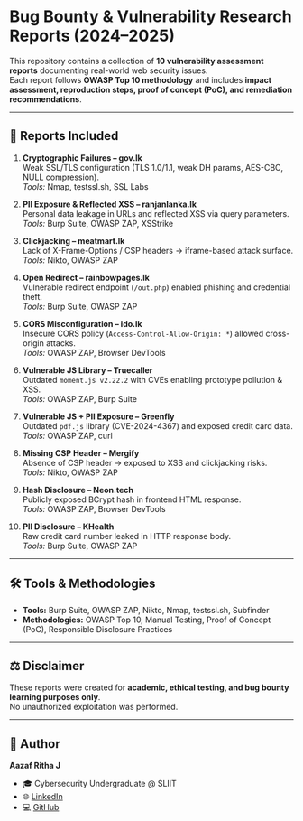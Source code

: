 # Bug Bounty & Vulnerability Research Reports (2024–2025)

This repository contains a collection of **10 vulnerability assessment reports** documenting real-world web security issues.  
Each report follows **OWASP Top 10 methodology** and includes **impact assessment, reproduction steps, proof of concept (PoC), and remediation recommendations**.  

---

## 📂 Reports Included

1. **Cryptographic Failures – gov.lk**  
   Weak SSL/TLS configuration (TLS 1.0/1.1, weak DH params, AES-CBC, NULL compression).  
   *Tools:* Nmap, testssl.sh, SSL Labs  

2. **PII Exposure & Reflected XSS – ranjanlanka.lk**  
   Personal data leakage in URLs and reflected XSS via query parameters.  
   *Tools:* Burp Suite, OWASP ZAP, XSStrike  

3. **Clickjacking – meatmart.lk**  
   Lack of X-Frame-Options / CSP headers → iframe-based attack surface.  
   *Tools:* Nikto, OWASP ZAP  

4. **Open Redirect – rainbowpages.lk**  
   Vulnerable redirect endpoint (`/out.php`) enabled phishing and credential theft.  
   *Tools:* Burp Suite, OWASP ZAP  

5. **CORS Misconfiguration – ido.lk**  
   Insecure CORS policy (`Access-Control-Allow-Origin: *`) allowed cross-origin attacks.  
   *Tools:* OWASP ZAP, Browser DevTools  

6. **Vulnerable JS Library – Truecaller**  
   Outdated `moment.js v2.22.2` with CVEs enabling prototype pollution & XSS.  
   *Tools:* OWASP ZAP, Burp Suite  

7. **Vulnerable JS + PII Exposure – Greenfly**  
   Outdated `pdf.js` library (CVE-2024-4367) and exposed credit card data.  
   *Tools:* OWASP ZAP, curl  

8. **Missing CSP Header – Mergify**  
   Absence of CSP header → exposed to XSS and clickjacking risks.  
   *Tools:* Nikto, OWASP ZAP  

9. **Hash Disclosure – Neon.tech**  
   Publicly exposed BCrypt hash in frontend HTML response.  
   *Tools:* OWASP ZAP, Browser DevTools  

10. **PII Disclosure – KHealth**  
    Raw credit card number leaked in HTTP response body.  
    *Tools:* Burp Suite, OWASP ZAP  

---

## 🛠️ Tools & Methodologies
- **Tools:** Burp Suite, OWASP ZAP, Nikto, Nmap, testssl.sh, Subfinder  
- **Methodologies:** OWASP Top 10, Manual Testing, Proof of Concept (PoC), Responsible Disclosure Practices  

---

## ⚖️ Disclaimer
These reports were created for **academic, ethical testing, and bug bounty learning purposes only**.  
No unauthorized exploitation was performed.  

---

## 👤 Author
**Aazaf Ritha J**  
- 🎓 Cybersecurity Undergraduate @ SLIIT  
- 🌐 [LinkedIn](https://linkedin.com/in/aazafritha)  
- 💻 [GitHub](https://github.com/aazafritha)  
